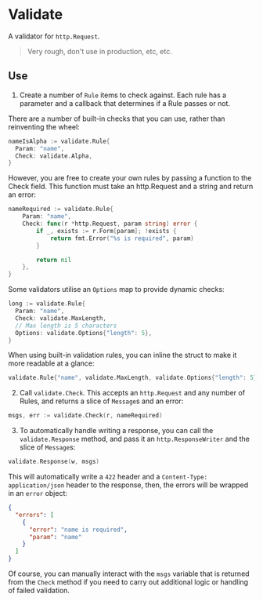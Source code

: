 # Validate

A validator for `http.Request`.

> Very rough, don't use in production, etc, etc.

## Use

1. Create a number of `Rule` items to check against. Each rule
has a parameter and a callback that determines if a Rule passes
or not.

There are a number of built-in checks that you can use, rather than
reinventing the wheel:

```go
nameIsAlpha := validate.Rule{
  Param: "name",
  Check: validate.Alpha,
}
```

However, you are free to create your own rules by passing a function
to the Check field. This function must take an http.Request and a string
and return an error:

```go
nameRequired := validate.Rule{
    Param: "name",
    Check: func(r *http.Request, param string) error {
        if _, exists := r.Form[param]; !exists {
            return fmt.Error("%s is required", param)
        }

        return nil
    },
}
```

Some validators utilise an `Options` map to provide dynamic checks:

```go
long := validate.Rule{
  Param: "name",
  Check: validate.MaxLength,
  // Max length is 5 characters
  Options: validate.Options{"length": 5},
}
```

When using built-in validation rules, you can inline the struct
to make it more readable at a glance:

```go
validate.Rule{"name", validate.MaxLength, validate.Options{"length": 5}}
```

2. Call `validate.Check`. This accepts an `http.Request` and any
number of Rules, and returns a slice of `Message`s and an error:

```go
msgs, err := validate.Check(r, nameRequired)
```

3. To automatically handle writing a response, you can call the
`validate.Response` method, and pass it an `http.ResponseWriter`
and the slice of `Message`s:

```go
validate.Response(w, msgs)
```

This will automatically write a `422` header and a
`Content-Type: application/json` header to the response, then,
the errors will be wrapped in an `error` object:

```json
{
  "errors": [
    {
      "error": "name is required",
      "param": "name"
    }
  ]
}
```

Of course, you can manually interact with the `msgs` variable
that is returned from the `Check` method if you need to carry
out additional logic or handling of failed validation.